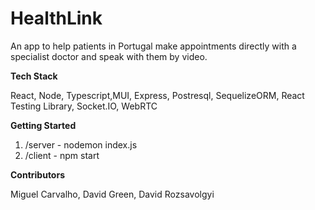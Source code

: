# HealthLink

An app to help patients in Portugal make appointments directly with a specialist doctor and speak with them by video.

**Tech Stack**

React, Node, Typescript,MUI, Express, Postresql, SequelizeORM, React Testing Library, Socket.IO, WebRTC

**Getting Started**

1) /server - nodemon index.js
2) /client - npm start

**Contributors**

Miguel Carvalho, David Green, David Rozsavolgyi
